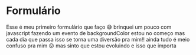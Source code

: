 # Formulário 
Esse é meu primeiro formulário que faço :sweat_smile:
brinquei um pouco com javascript fazendo um evento de backgroundColor
estou no começo mas cada dia que passa isso se torna uma diversão pra mim!!
ainda tudo é meio confuso pra mim :confused: mas sinto que estou evoluindo e isso que importa 
